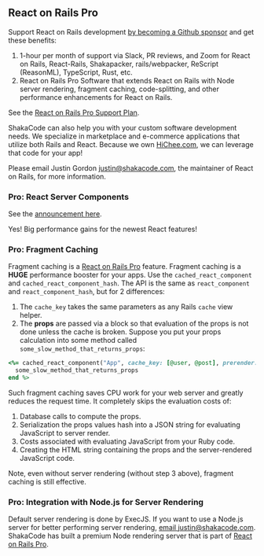 ## React on Rails Pro

Support React on Rails development [by becoming a Github sponsor](https://github.com/sponsors/shakacode) and get these benefits:

1. 1-hour per month of support via Slack, PR reviews, and Zoom for React on Rails,
   React-Rails, Shakapacker, rails/webpacker, ReScript (ReasonML), TypeScript, Rust, etc.
2. React on Rails Pro Software that extends React on Rails with Node server rendering,
   fragment caching, code-splitting, and other performance enhancements for React on Rails.

See the [React on Rails Pro Support Plan](https://www.shakacode.com/react-on-rails-pro/).

ShakaCode can also help you with your custom software development needs. We specialize in
marketplace and e-commerce applications that utilize both Rails and React.
Because we own [HiChee.com](https://hichee.com), we can leverage that code for your app!

Please email Justin Gordon [justin@shakacode.com](mailto:justin@shakacode.com), the
maintainer of React on Rails, for more information.

### Pro: React Server Components
See the [announcement here](./react-server-components.md).

Yes! Big performance gains for the newest React features!

### Pro: Fragment Caching

Fragment caching is a [React on Rails Pro](https://www.shakacode.com/react-on-rails-pro/) feature. Fragment caching is a **HUGE** performance booster for your apps. Use the `cached_react_component` and `cached_react_component_hash`. The API is the same as `react_component` and `react_component_hash`, but for 2 differences:

1. The `cache_key` takes the same parameters as any Rails `cache` view helper.
1. The **props** are passed via a block so that evaluation of the props is not done unless the cache is broken. Suppose you put your props calculation into some method called `some_slow_method_that_returns_props`:

```ruby
<%= cached_react_component("App", cache_key: [@user, @post], prerender: true) do
  some_slow_method_that_returns_props
end %>
```

Such fragment caching saves CPU work for your web server and greatly reduces the request time. It completely skips the evaluation costs of:

1. Database calls to compute the props.
2. Serialization the props values hash into a JSON string for evaluating JavaScript to server render.
3. Costs associated with evaluating JavaScript from your Ruby code.
4. Creating the HTML string containing the props and the server-rendered JavaScript code.

Note, even without server rendering (without step 3 above), fragment caching is still effective.

### Pro: Integration with Node.js for Server Rendering

Default server rendering is done by ExecJS. If you want to use a Node.js server for better performing server rendering, [email justin@shakacode.com](mailto:justin@shakacode.com). ShakaCode has built a premium Node rendering server that is part of [React on Rails Pro](https://www.shakacode.com/react-on-rails-pro).
